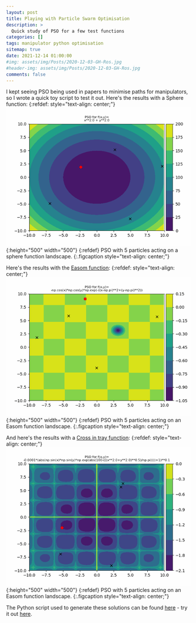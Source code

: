 ```yaml
---
layout: post
title: Playing with Particle Swarm Optimisation
description: >
  Quick study of PSO for a few test functions
categories: []
tags: manipulator python optimisation
sitemap: true
date: 2021-12-14 01:00:00
#img: assets/img/Posts/2020-12-03-GH-Ros.jpg
#header-img: assets/img/Posts/2020-12-03-GH-Ros.jpg
comments: false
---
```

I kept seeing PSO being used in papers to minimise paths for manipulators, so I wrote a quick toy script to test it out. Here's the results with a Sphere function:
{:refdef: style="text-align: center;"}
![Sphere function PSO](/assets/img/Posts/2021-12-14-pso_Sphere_fn.gif){:height="500" width="500"}
{:refdef}
PSO with 5 particles acting on a sphere function landscape.
{:.figcaption style="text-align: center;"}

Here's the results with the [Easom function](http://www.geatbx.com/ver_3_3/fcneaso.html):
{:refdef: style="text-align: center;"}
![Easom function PSO](/assets/img/Posts/2021-12-14-pso_Easom_fn.gif){:height="500" width="500"}
{:refdef}
PSO with 5 particles acting on an Easom function landscape.
{:.figcaption style="text-align: center;"}

And here's the results with a [Cross in tray function](https://commons.wikimedia.org/wiki/File:Cross-in-tray_function.pdf):
{:refdef: style="text-align: center;"}
![Easom function PSO](/assets/img/Posts/2021-12-14-pso_Cross_in_tray_fn.gif){:height="500" width="500"}
{:refdef}
PSO with 5 particles acting on an Easom function landscape.
{:.figcaption style="text-align: center;"}

The Python script used to generate these solutions can be found <a href="https://samwilcock.xyz/Files/PSO.py">here</a> - try it out [here](https://colab.research.google.com/drive/1SKBLOPDrIasRo3Bnb9pxI0MQT34XD2B-?usp=sharing).






